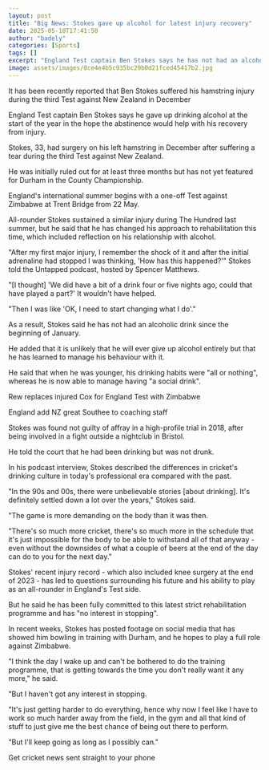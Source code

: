 ```yaml
---
layout: post
title: "Big News: Stokes gave up alcohol for latest injury recovery"
date: 2025-05-18T17:41:50
author: "badely"
categories: [Sports]
tags: []
excerpt: "England Test captain Ben Stokes says he has not had an alcoholic drink since the beginning of January."
image: assets/images/0ce4e4b5c935bc29b0d21fced45417b2.jpg
---
```


It has been recently reported that Ben Stokes suffered his hamstring injury during the third Test against New Zealand in December

England Test captain Ben Stokes says he gave up drinking alcohol at the start of the year in the hope the abstinence would help with his recovery from injury.

Stokes, 33, had surgery on his left hamstring in December after suffering a tear during the third Test against New Zealand.

He was initially ruled out for at least three months but has not yet featured for Durham in the County Championship.

England's international summer begins with a one-off Test against Zimbabwe at Trent Bridge from 22 May.

All-rounder Stokes sustained a similar injury during The Hundred last summer, but he said that he has changed his approach to rehabilitation this time, which included reflection on his relationship with alcohol.

"After my first major injury, I remember the shock of it and after the initial adrenaline had stopped I was thinking, 'How has this happened?'" Stokes told the Untapped podcast, hosted by Spencer Matthews.

"[I thought] 'We did have a bit of a drink four or five nights ago, could that have played a part?' It wouldn't have helped.

"Then I was like 'OK, I need to start changing what I do'." 

As a result, Stokes said he has not had an alcoholic drink since the beginning of January.

He added that it is unlikely that he will ever give up alcohol entirely but that he has learned to manage his behaviour with it.

He said that when he was younger, his drinking habits were "all or nothing", whereas he is now able to manage having "a social drink".

Rew replaces injured Cox for England Test with Zimbabwe

England add NZ great Southee to coaching staff

Stokes was found not guilty of affray in a high-profile trial in 2018, after being involved in a fight outside a nightclub in Bristol.

He told the court that he had been drinking but was not drunk.

In his podcast interview, Stokes described the differences in cricket's drinking culture in today's professional era compared with the past.

"In the 90s and 00s, there were unbelievable stories [about drinking]. It's definitely settled down a lot over the years," Stokes said.

"The game is more demanding on the body than it was then.

"There's so much more cricket, there's so much more in the schedule that it's just impossible for the body to be able to withstand all of that anyway - even without the downsides of what a couple of beers at the end of the day can do to you for the next day."

Stokes' recent injury record - which also included knee surgery at the end of 2023 - has led to questions surrounding his future and his ability to play as an all-rounder in England's Test side.

But he said he has been fully committed to this latest strict rehabilitation programme and has "no interest in stopping".

In recent weeks, Stokes has posted footage on social media that has showed him bowling in training with Durham, and he hopes to play a full role against Zimbabwe.

"I think the day I wake up and can't be bothered to do the training programme, that is getting towards the time you don't really want it any more," he said.

"But I haven't got any interest in stopping.

"It's just getting harder to do everything, hence why now I feel like I have to work so much harder away from the field, in the gym and all that kind of stuff to just give me the best chance of being out there to perform.

"But I'll keep going as long as I possibly can."

Get cricket news sent straight to your phone

